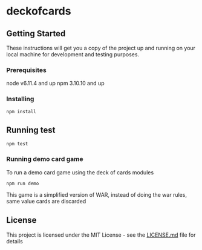 # deckofcards

## Getting Started

These instructions will get you a copy of the project up and running on your local machine for development and testing purposes.

### Prerequisites

node v6.11.4 and up
npm 3.10.10 and up

### Installing

```
npm install
```

## Running test

```
npm test
```

### Running demo card game

To run a demo card game using the deck of cards modules

```
npm run demo
```
This game is a simplified version of WAR, instead of doing the war rules, same value cards are discarded

## License

This project is licensed under the MIT License - see the [LICENSE.md](LICENSE.md) file for details
